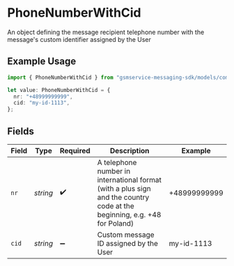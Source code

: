 # PhoneNumberWithCid

An object defining the message recipient telephone number with the message's custom identifier assigned by the User

## Example Usage

```typescript
import { PhoneNumberWithCid } from "gsmservice-messaging-sdk/models/components";

let value: PhoneNumberWithCid = {
  nr: "+48999999999",
  cid: "my-id-1113",
};
```

## Fields

| Field                                                                                                                    | Type                                                                                                                     | Required                                                                                                                 | Description                                                                                                              | Example                                                                                                                  |
| ------------------------------------------------------------------------------------------------------------------------ | ------------------------------------------------------------------------------------------------------------------------ | ------------------------------------------------------------------------------------------------------------------------ | ------------------------------------------------------------------------------------------------------------------------ | ------------------------------------------------------------------------------------------------------------------------ |
| `nr`                                                                                                                     | *string*                                                                                                                 | :heavy_check_mark:                                                                                                       | A telephone number in international format (with a plus sign and the country code at the beginning, e.g. +48 for Poland) | +48999999999                                                                                                             |
| `cid`                                                                                                                    | *string*                                                                                                                 | :heavy_minus_sign:                                                                                                       | Custom message ID assigned by the User                                                                                   | my-id-1113                                                                                                               |